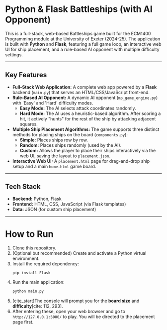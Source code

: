 # Python & Flask Battleships (with AI Opponent)

This is a full-stack, web-based Battleships game built for the ECM1400 Programming module at the University of Exeter (2024-25). The application is built with **Python** and **Flask**, featuring a full game loop, an interactive web UI for ship placement, and a rule-based AI opponent with multiple difficulty settings.

---

## Key Features

* **Full-Stack Web Application:** A complete web app powered by a **Flask** backend (`main.py`) that serves an HTML/CSS/JavaScript front-end.
* **Rule-Based AI Opponent:** A dynamic AI opponent (`mp_game_engine.py`) with 'Easy' and 'Hard' difficulty modes.
    * **Easy Mode:** The AI selects attack coordinates randomly.
    * **Hard Mode:** The AI uses a heuristic-based algorithm. After scoring a hit, it actively "hunts" for the rest of the ship by attacking adjacent squares.
* **Multiple Ship Placement Algorithms:** The game supports three distinct methods for placing ships on the board (`components.py`):
    * **Simple:** Places ships row by row.
    * **Random:** Places ships randomly (used by the AI).
    * **Custom:** Allows the player to place their ships interactively via the web UI, saving the layout to `placement.json`.
* **Interactive Web UI:** A `placement.html` page for drag-and-drop ship setup and a main `home.html` game board.

---

## Tech Stack

* **Backend:** Python, Flask
* **Frontend:** HTML, CSS, JavaScript (via Flask templates)
* **Data:** JSON (for custom ship placement)

---
# How to Run

1.  Clone this repository.
2.  (Optional but recommended) Create and activate a Python virtual environment.
3.  Install the required dependency:
    ```bash
    pip install Flask
    ```
4.  Run the main application:
    ```bash
    python main.py
    ```
5.  [cite_start]The console will prompt you for the **board size** and **difficulty**[cite: 112, 293].
6.  After entering these, open your web browser and go to `http://127.0.0.1:5000/` to play. You will be directed to the placement page first.
